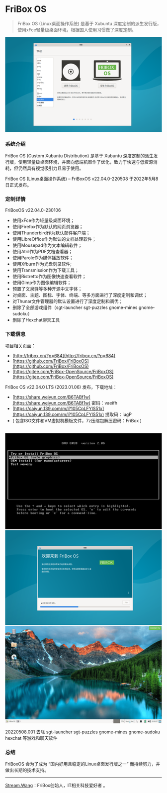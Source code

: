 # FriBox OS
> FriBox OS (Linux桌面操作系统) 是基于 Xubuntu 深度定制的派生发行版，使用xFce轻量级桌面环境，根据国人使用习惯做了深度定制。

![Image text](FriBoxOS.Install1.png)


### 系统介绍

FriBox OS (Custom Xubuntu Distribution) 是基于 Xubuntu 深度定制的派生发行版，使用轻量级桌面环境，并面向低端机器作了优化，致力于快速与低资源消耗，但仍然具有视觉吸引力且易于使用。 

FriBox OS (Linux桌面操作系统) – FriBoxOS v22.04.0-220508 于2022年5月8日正式发布。

### 定制详情

FriBoxOS v22.04.0-230106

- 使用xFce作为轻量级桌面环境；
- 使用Firefox作为默认的网页浏览器；
- 使用Thunderbird作为默认邮件客户端；
- 使用LibreOffice作为默认的文档处理软件；
- 使用Mousepad作为文本编辑软件；
- 使用Atril作为PDF文档查看器；
- 使用Parole作为媒体播放软件；
- 使用Xfburn作为光盘刻录软件;
- 使用Transmission作为下载工具；
- 使用Ristretto作为图像快速查看软件；
- 使用Gimp作为图像编辑软件；
- 预置了文泉驿等多种开源中文字体；
- 对桌面、主题、图标、字体、终端、等多方面进行了深度定制和调优；
- 对Thunar文件管理器的默认设置进行了深度定制和调优；
- 删除了全部游戏组件（sgt-launcher sgt-puzzles gnome-mines gnome-sudoku）
- 删除了Hexchat聊天工具


### 下载信息

项目相关页面：
- [http://fribox.cn/?p=684](http://fribox.cn/?p=684)
- [https://github.com/FriBox/FriBoxOS](https://github.com/FriBox/FriBoxOS)
- [https://gitee.com/FriBox-OpenSource/FriBoxOS](https://gitee.com/FriBox-OpenSource/FriBoxOS)

FriBox OS v22.04.0 LTS (2023.01.06) 发布，下载地址：
- [https://share.weiyun.com/B6TABf1w](https://share.weiyun.com/B6TABf1w)  密码：vaeifh
- [https://caiyun.139.com/m/i?105CpLFYlS51x](https://caiyun.139.com/m/i?105CpLFYlS51x)  提取码：iugP
- ( 包含ISO文件和VM虚拟机模板文件，7z压缩包解压密码：FriBox )
<br><br>

![Image text](FriBoxOS.Boot.png)
![Image text](FriBoxOS.Install2.png)
![Image text](FriBoxOS.Desktop.png)

20220508.001 去除 sgt-launcher sgt-puzzles gnome-mines gnome-sudoku hexchat 等游戏和聊天软件<br>

### 总结

FriBoxOS 会为了成为 “国内好用且稳定的Linux桌面发行版之一” 而持续努力，并做出长期的技术支持。


---


[Stream.Wang](https://www.douyin.com/user/MS4wLjABAAAA3Lsc7JNXgCrJocYGfv22u4ChJ7USNKZcYE-vTLNRoJ4)：FriBox创始人，IT相关科技爱好者 。
